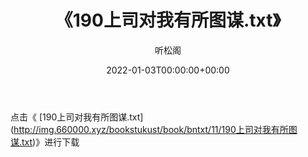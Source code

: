 ﻿---
title:  《190上司对我有所图谋.txt》
date:   2022-01-03T00:00:00+00:00
author: 听松阁
layout: post
permalink: /190上司对我有所图谋/
categories: 小说
tags: [小说]
---

点击《 [190上司对我有所图谋.txt](<a href="http://img.660000.xyz/bookstukust/book/bntxt/11/190" target=_blank>http://img.660000.xyz/bookstukust/book/bntxt/11/190上司对我有所图谋.txt)》进行下载